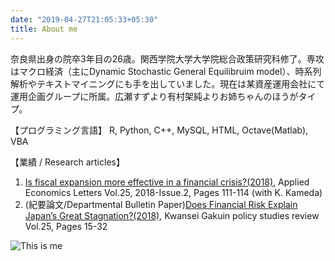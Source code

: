 ```yaml
---
date: "2019-04-27T21:05:33+05:30"
title: About me
---
```


奈良県出身の院卒3年目の26歳。関西学院大学大学院総合政策研究科修了。専攻はマクロ経済（主にDynamic Stochastic General Equilibruim model）、時系列解析やテキストマイニングにも手を出していました。現在は某資産運用会社にて運用企画グループに所属。広瀬すずより有村架純よりお姉ちゃんのほうがタイプ。

【プログラミング言語】
R, Python, C++, MySQL, HTML, Octave(Matlab), VBA

【業績 / Research articles】  
1. [Is fiscal expansion more effective in a financial crisis?(2018)](https://www.tandfonline.com/doi/full/10.1080/13504851.2017.1299098?scroll=top&needAccess=true), Applied Economics Letters Vol.25, 2018-Issue.2, Pages 111-114 (with K. Kameda)  
2. (紀要論文/Departmental Bulletin Paper)[Does Financial Risk Explain Japan’s Great Stagnation?(2018)](https://kwansei.repo.nii.ac.jp/?action=pages_view_main&active_action=repository_view_main_item_detail&item_id=27304&item_no=1&page_id=30&block_id=85), Kwansei Gakuin policy studies review Vol.25, Pages 15-32  

![This is me](/my_blog/img/about.png)


